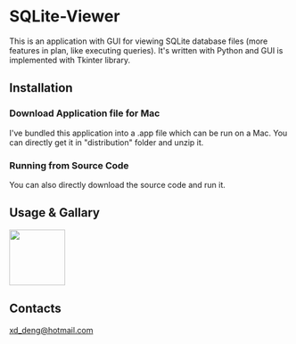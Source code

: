 # SQLite-Viewer
This is an application with GUI for viewing SQLite database files (more features in plan, like executing queries). It's written with Python and GUI is implemented with Tkinter library.

## Installation
### Download Application file for Mac
I've bundled this application into a .app file which can be run on a Mac. You can directly get it in "distribution" folder and unzip it. 

### Running from Source Code
You can also directly download the source code and run it.

## Usage & Gallary
<img src="https://github.com/XD-DENG/XD-DENG.github.io/blob/master/image/SQLite_Viewer/1.png" width="100">



## Contacts
xd_deng@hotmail.com
